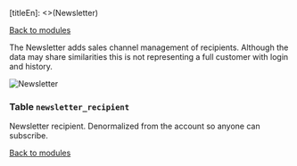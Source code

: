 [titleEn]: <>(Newsletter)

[Back to modules](./../10-modules.md)

The Newsletter adds sales channel management of recipients. Although the data may share similarities this is not representing a full customer with login and history.

![Newsletter](./dist/erd-shopware-core-content-newsletter.png)


### Table `newsletter_recipient`

Newsletter recipient. Denormalized from the account so anyone can subscribe.


[Back to modules](./../10-modules.md)
